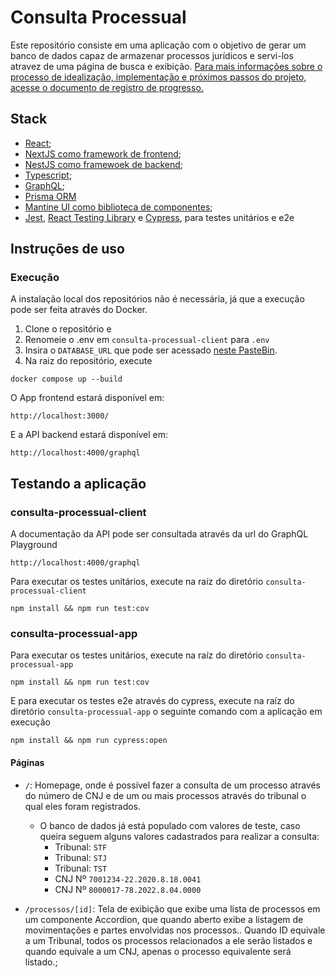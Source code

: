# Consulta Processual

Este repositório consiste em uma aplicação com o objetivo de gerar um banco de dados capaz de armazenar processos jurídicos e servi-los atravez de uma página de busca e exibição. [Para mais informações sobre o processo de idealização, implementação e próximos passos do projeto, acesse o documento de registro de progresso.](COMMENTS.md)

## Stack

- [React](https://github.com/facebook/react);
- [NextJS como framework de frontend](https://github.com/vercel/next.js/);
- [NestJS como framewoek de backend](https://github.com/nestjs/nest);
- [Typescript](https://github.com/microsoft/TypeScript);
- [GraphQL](https://github.com/graphql/graphql-spec);
- [Prisma ORM](https://github.com/prisma/prisma)
- [Mantine UI como biblioteca de componentes](https://github.com/mantinedev/mantine);
- [Jest](https://github.com/jestjs/jest), [React Testing Library](https://github.com/testing-library/react-testing-library) e [Cypress](https://github.com/cypress-io/cypress), para testes unitários e e2e

## Instruções de uso

### Execução

A instalação local dos repositórios não é necessária, já que a execução pode ser feita através do Docker.

1. Clone o repositório e
2. Renomeie o .env em `consulta-processual-client` para `.env`
3. Insira o `DATABASE_URL` que pode ser acessado [neste PasteBin](https://pastebin.com/cH1vBEEw).
4. Na raiz do repositório, execute

```
docker compose up --build
```

O App frontend estará disponível em:

```
http://localhost:3000/
```

E a API backend estará disponível em:

```
http://localhost:4000/graphql
```

## Testando a aplicação

### consulta-processual-client

A documentação da API pode ser consultada através da url do GraphQL Playground

```
http://localhost:4000/graphql
```

Para executar os testes unitários, execute na raíz do diretório `consulta-processual-client`

```
npm install && npm run test:cov
```

### consulta-processual-app

Para executar os testes unitários, execute na raíz do diretório `consulta-processual-app`

```
npm install && npm run test:cov
```

E para executar os testes e2e através do cypress, execute na raíz do diretório `consulta-processual-app` o seguinte comando com a aplicação em execução

```
npm install && npm run cypress:open
```

#### Páginas

- `/`: Homepage, onde é possível fazer a consulta de um processo através do número de CNJ e de um ou mais processos através do tribunal o qual eles foram registrados.

  - O banco de dados já está populado com valores de teste, caso queira seguem alguns valores cadastrados para realizar a consulta:
    - Tribunal: `STF`
    - Tribunal: `STJ`
    - Tribunal: `TST`
    - CNJ Nº `7001234-22.2020.8.18.0041`
    - CNJ Nº `8000017-78.2022.8.04.0000`

- `/processos/[id]`: Tela de exibição que exibe uma lista de processos em um componente Accordion, que quando aberto exibe a listagem de movimentações e partes envolvidas nos processos.. Quando ID equivale a um Tribunal, todos os processos relacionados a ele serão listados e quando equivale a um CNJ, apenas o processo equivalente será listado.;
